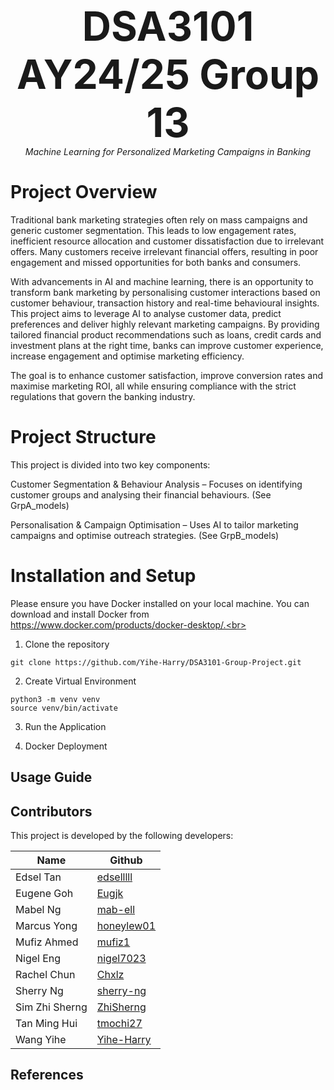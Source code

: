 <p align="center">
  <strong style="font-size:64px;">DSA3101 AY24/25 Group 13</strong> <br>
  <em>Machine Learning for Personalized Marketing Campaigns in Banking</em> <br>
</p>

# Project Overview
Traditional bank marketing strategies often rely on mass campaigns and generic customer segmentation. This leads to low engagement rates, inefficient resource allocation and customer dissatisfaction due to irrelevant offers. Many customers receive irrelevant financial offers, resulting in poor engagement and missed opportunities for both banks and consumers.

With advancements in AI and machine learning, there is an opportunity to transform bank marketing by personalising customer interactions based on customer behaviour, transaction history and real-time behavioural insights. This project aims to leverage AI to analyse customer data, predict preferences and deliver highly relevant marketing campaigns. By providing tailored financial product recommendations such as loans, credit cards and investment plans at the right time, banks can improve customer experience, increase engagement and optimise marketing efficiency.

The goal is to enhance customer satisfaction, improve conversion rates and maximise marketing ROI, all while ensuring compliance with the strict regulations that govern the banking industry.

# Project Structure
This project is divided into two key components:

Customer Segmentation & Behaviour Analysis – Focuses on identifying customer groups and analysing their financial behaviours. (See GrpA_models)

Personalisation & Campaign Optimisation – Uses AI to tailor marketing campaigns and optimise outreach strategies. (See GrpB_models)

# Installation and Setup
Please ensure you have Docker installed on your local machine. You can download and install Docker from https://www.docker.com/products/docker-desktop/.<br>

1. Clone the repository
```
git clone https://github.com/Yihe-Harry/DSA3101-Group-Project.git
```

2. Create Virtual Environment
```
python3 -m venv venv
source venv/bin/activate
```

3. Run the Application

4. Docker Deployment


<h2>Usage Guide</h2>

<h2>Contributors</h2>
This project is developed by the following developers:<br>

| Name            | Github                                      |
|-----------------|---------------------------------------------|
| Edsel Tan       | [edselllll](https://github.com/edselllll)   |
| Eugene Goh      | [Eugjk](https://github.com/Eugjk)           |
| Mabel Ng        | [mab-ell](https://github.com/mab-ell)       |
| Marcus Yong     | [honeylew01](https://github.com/honeylew01) |
| Mufiz Ahmed     | [mufiz1](https://github.com/mufiz1)         |
| Nigel Eng       | [nigel7023](https://github.com/nigel7023)   |
| Rachel Chun     | [Chxlz](https://github.com/Chxlz)           |
| Sherry Ng       | [sherry-ng](https://github.com/sherry-ng)   |
| Sim Zhi Sherng  | [ZhiSherng](https://github.com/ZhiSherng)   |
| Tan Ming Hui    | [tmochi27](https://github.com/tmochi27)     |
| Wang Yihe       | [Yihe-Harry](https://github.com/Yihe-Harry) |



<h2>References</h2>
